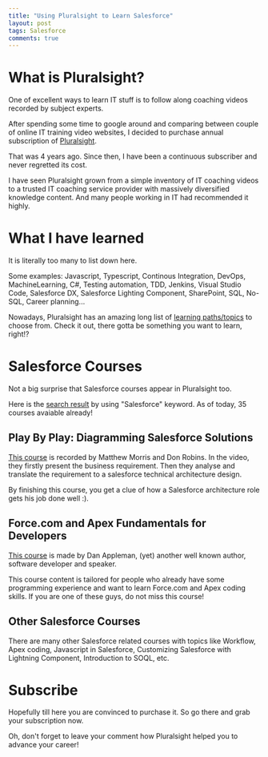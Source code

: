```yaml
---
title: "Using Pluralsight to Learn Salesforce"
layout: post
tags: Salesforce
comments: true
---
```


# What is Pluralsight?

One of excellent ways to learn IT stuff is to follow along coaching videos recorded by subject experts.

After spending some time to google around and comparing between couple of online IT training video websites, I decided to purchase annual subscription of [Pluralsight](https://www.pluralsight.com/).

That was 4 years ago. Since then, I have been a continuous subscriber and never regretted its cost.

I have seen Pluralsight grown from a simple inventory of IT coaching videos to a trusted IT coaching service provider with massively diversified knowledge content. And many people working in IT had recommended it highly.

# What I have learned

It is literally too many to list down here. 

Some examples: Javascript, Typescript, Continous Integration, DevOps, MachineLearning, C#, Testing automation, TDD, Jenkins, Visual Studio Code, Salesforce DX, Salesforce Lighting Component, SharePoint, SQL, No-SQL, Career planning...

Nowadays, Pluralsight has an amazing long list of [learning paths/topics](https://app.pluralsight.com/paths) to choose from. Check it out, there gotta be something you want to learn, right!?

# Salesforce Courses

Not a big surprise that Salesforce courses appear in Pluralsight too.

Here is the [search result](https://app.pluralsight.com/library/search?q=salesforce) by using "Salesforce" keyword. As of today, 35 courses avaiable already!

## Play By Play: Diagramming Salesforce Solutions

[This course](https://app.pluralsight.com/library/courses/play-by-play-diagramming-salesforce-solutions/table-of-contents) is recorded by Matthew Morris and Don Robins. In the video, they firstly present the business requirement. Then they analyse and translate the requirement to a salesforce technical architecture design.

By finishing this course, you get a clue of how a Salesforce architecture role gets his job done well :).

## Force.com and Apex Fundamentals for Developers

[This course](https://app.pluralsight.com/library/courses/forcedotcom-apex-for-developers/table-of-contents) is made by Dan Appleman, (yet) another well known author, software developer and speaker.

This course content is tailored for people who already have some programming experience and want to learn Force.com and Apex coding skills. If you are one of these guys, do not miss this course!

## Other Salesforce Courses

There are many other Salesforce related courses with topics like Workflow, Apex coding, Javascript in Salesforce, Customizing Salesforce with Lightning Component, Introduction to SOQL, etc.

# Subscribe

Hopefully till here you are convinced to purchase it. So go there and grab your subscription now.

Oh, don't forget to leave your comment how Pluralsight helped you to advance your career!